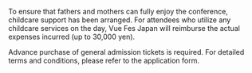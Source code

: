 To ensure that fathers and mothers can fully enjoy the conference, childcare support has been arranged. For attendees who utilize any childcare services on the day, Vue Fes Japan will reimburse the actual expenses incurred (up to 30,000 yen).

Advance purchase of general admission tickets is required. For detailed terms and conditions, please refer to the application form.
